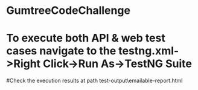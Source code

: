# GumtreeCodeChallenge
# To execute both API & web test cases navigate to the testng.xml->Right Click->Run As->TestNG Suite
#Check the execution results at path test-output\emailable-report.html
